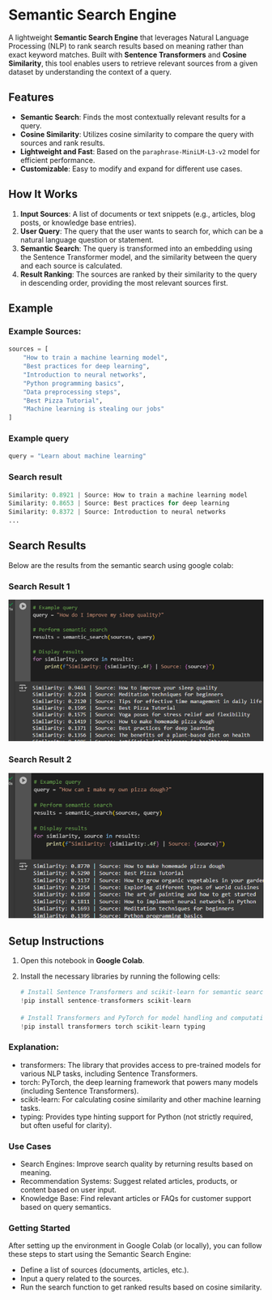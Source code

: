 # Semantic Search Engine

A lightweight **Semantic Search Engine** that leverages Natural Language Processing (NLP) to rank search results based on meaning rather than exact keyword matches. Built with **Sentence Transformers** and **Cosine Similarity**, this tool enables users to retrieve relevant sources from a given dataset by understanding the context of a query.

## Features

- **Semantic Search**: Finds the most contextually relevant results for a query.
- **Cosine Similarity**: Utilizes cosine similarity to compare the query with sources and rank results.
- **Lightweight and Fast**: Based on the `paraphrase-MiniLM-L3-v2` model for efficient performance.
- **Customizable**: Easy to modify and expand for different use cases.

## How It Works

1. **Input Sources**: A list of documents or text snippets (e.g., articles, blog posts, or knowledge base entries).
2. **User Query**: The query that the user wants to search for, which can be a natural language question or statement.
3. **Semantic Search**: The query is transformed into an embedding using the Sentence Transformer model, and the similarity between the query and each source is calculated.
4. **Result Ranking**: The sources are ranked by their similarity to the query in descending order, providing the most relevant sources first.

## Example

### Example Sources:

```python
sources = [
    "How to train a machine learning model",
    "Best practices for deep learning",
    "Introduction to neural networks",
    "Python programming basics",
    "Data preprocessing steps",
    "Best Pizza Tutorial",
    "Machine learning is stealing our jobs"
]

```
### Example query

```python
query = "Learn about machine learning"
```

### Search result

```python
Similarity: 0.8921 | Source: How to train a machine learning model
Similarity: 0.8653 | Source: Best practices for deep learning
Similarity: 0.8372 | Source: Introduction to neural networks
...
```
## Search Results

Below are the results from the semantic search using google colab:

### Search Result 1
![Search Result 1](search1.png)

### Search Result 2
![Search Result 2](search2.png)



## Setup Instructions

1. Open this notebook in **Google Colab**.
2. Install the necessary libraries by running the following cells:

   ```python
   # Install Sentence Transformers and scikit-learn for semantic search functionality
   !pip install sentence-transformers scikit-learn
   
   # Install Transformers and PyTorch for model handling and computations
   !pip install transformers torch scikit-learn typing
   ```
### Explanation:
* transformers: The library that provides access to pre-trained models for various NLP tasks, including Sentence Transformers.
* torch: PyTorch, the deep learning framework that powers many models (including Sentence Transformers).
* scikit-learn: For calculating cosine similarity and other machine learning tasks.
* typing: Provides type hinting support for Python (not strictly required, but often useful for clarity).

### Use Cases
* Search Engines: Improve search quality by returning results based on meaning.
* Recommendation Systems: Suggest related articles, products, or content based on user input.
* Knowledge Base: Find relevant articles or FAQs for customer support based on query semantics.

### Getting Started
After setting up the environment in Google Colab (or locally), you can follow these steps to start using the Semantic Search Engine:

* Define a list of sources (documents, articles, etc.).
* Input a query related to the sources.
* Run the search function to get ranked results based on cosine similarity.

